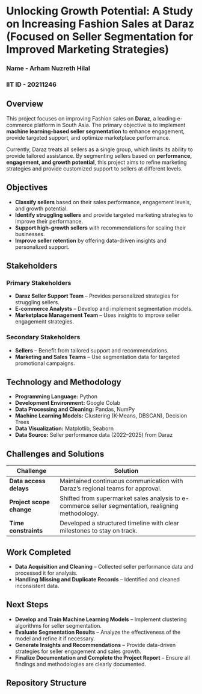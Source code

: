 # Unlocking Growth Potential: A Study on Increasing Fashion Sales at Daraz (Focused on Seller Segmentation for Improved Marketing Strategies)
### Name - Arham Nuzreth Hilal
### IIT ID - 20211246
## Overview  
This project focuses on improving Fashion sales on **Daraz**, a leading e-commerce platform in South Asia. The primary objective is to implement **machine learning-based seller segmentation** to enhance engagement, provide targeted support, and optimize marketplace performance.  

Currently, Daraz treats all sellers as a single group, which limits its ability to provide tailored assistance. By segmenting sellers based on **performance, engagement, and growth potential**, this project aims to refine marketing strategies and provide customized support to sellers at different levels.

## Objectives  
- **Classify sellers** based on their sales performance, engagement levels, and growth potential.  
- **Identify struggling sellers** and provide targeted marketing strategies to improve their performance.  
- **Support high-growth sellers** with recommendations for scaling their businesses.  
- **Improve seller retention** by offering data-driven insights and personalized support.  

## Stakeholders  
### Primary Stakeholders  
- **Daraz Seller Support Team** – Provides personalized strategies for struggling sellers.  
- **E-commerce Analysts** – Develop and implement segmentation models.  
- **Marketplace Management Team** – Uses insights to improve seller engagement strategies.  

### Secondary Stakeholders  
- **Sellers** – Benefit from tailored support and recommendations.  
- **Marketing and Sales Teams** – Use segmentation data for targeted promotional campaigns.  

## Technology and Methodology  
- **Programming Language:** Python  
- **Development Environment:** Google Colab  
- **Data Processing and Cleaning:** Pandas, NumPy  
- **Machine Learning Models:** Clustering (K-Means, DBSCAN), Decision Trees  
- **Data Visualization:** Matplotlib, Seaborn  
- **Data Source:** Seller performance data (2022–2025) from Daraz  

## Challenges and Solutions  
| Challenge | Solution |
|-----------|----------|
| **Data access delays** | Maintained continuous communication with Daraz’s regional teams for approval. |
| **Project scope change** | Shifted from supermarket sales analysis to e-commerce seller segmentation, realigning methodology. |
| **Time constraints** | Developed a structured timeline with clear milestones to stay on track. |

## Work Completed  
- **Data Acquisition and Cleaning** – Collected seller performance data and processed it for analysis.  
- **Handling Missing and Duplicate Records** – Identified and cleaned inconsistent data.    

## Next Steps  
- **Develop and Train Machine Learning Models** – Implement clustering algorithms for seller segmentation.  
- **Evaluate Segmentation Results** – Analyze the effectiveness of the model and refine it if necessary.  
- **Generate Insights and Recommendations** – Provide data-driven strategies for seller engagement and sales growth.  
- **Finalize Documentation and Complete the Project Report** – Ensure all findings and methodologies are clearly documented.  

## Repository Structure  
